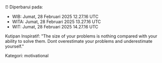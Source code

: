 ⏰ Diperbarui pada:
- WIB: Jumat, 28 Februari 2025 12.27.16 UTC
- WITA: Jumat, 28 Februari 2025 13.27.16 UTC
- WIT: Jumat, 28 Februari 2025 14.27.16 UTC

Kutipan Inspiratif:
"The size of your problems is nothing compared with your ability to solve them. Dont overestimate your problems and underestimate yourself."


Kategori: motivational

